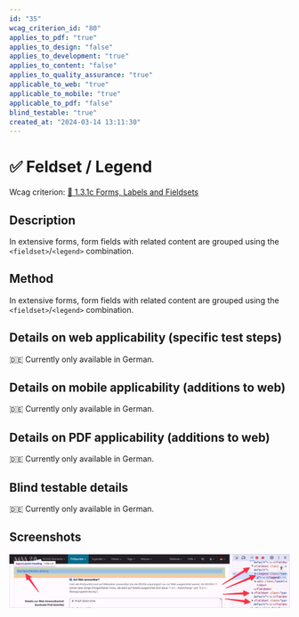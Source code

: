 ```yaml
---
id: "35"
wcag_criterion_id: "80"
applies_to_pdf: "true"
applies_to_design: "false"
applies_to_development: "true"
applies_to_content: "false"
applies_to_quality_assurance: "true"
applicable_to_web: "true"
applicable_to_mobile: "true"
applicable_to_pdf: "false"
blind_testable: "true"
created_at: "2024-03-14 13:11:30"
---
```


# ✅ Feldset / Legend

Wcag criterion: [📜 1.3.1c Forms, Labels and Fieldsets](..)

## Description

In extensive forms, form fields with related content are grouped using the `<fieldset>`/`<legend>` combination.

## Method

In extensive forms, form fields with related content are grouped using the `<fieldset>`/`<legend>` combination.

## Details on web applicability (specific test steps)

🇩🇪 Currently only available in German.

## Details on mobile applicability (additions to web)

🇩🇪 Currently only available in German.

## Details on PDF applicability (additions to web)

🇩🇪 Currently only available in German.

## Blind testable details

🇩🇪 Currently only available in German.

## Screenshots

![Fieldset/Legends in A4AA](images/fieldsetlegends-in-a4aa.png)